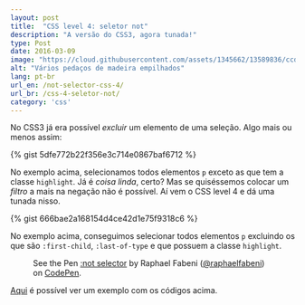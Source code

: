 ```yaml
---
layout: post
title:  "CSS level 4: seletor not"
description: "A versão do CSS3, agora tunada!"
type: Post
date: 2016-03-09
image: "https://cloud.githubusercontent.com/assets/1345662/13589836/ccd512d4-e4b9-11e5-8f57-505c86b526ea.jpg"
alt: "Vários pedaços de madeira empilhados"
lang: pt-br
url_en: /not-selector-css-4/
url_br: /css-4-seletor-not/
category: 'css'
---
```


No CSS3 já era possível *excluir* um elemento de uma seleção. Algo mais ou menos assim: 

{% gist 5dfe772b22f356e3c714e0867baf6712 %}

No exemplo acima, selecionamos todos elementos `p` exceto as que tem a classe `highlight`. Já é *coisa linda*, certo? Mas se quiséssemos colocar um *filtro* a mais na negação não é possível. Aí vem o CSS level 4 e dá uma tunada nisso.

{% gist 666bae2a168154d4ce42d1e75f9318c6 %}

No exemplo acima, conseguimos selecionar todos elementos `p` excluindo os que são `:first-child`, `:last-of-type` e que possuem a classe `highlight`.

<figure class="text-center loading">
  <p data-height="345" data-theme-id="4240" data-slug-hash="grPBGm" data-default-tab="result" data-user="raphaelfabeni" class="codepen">See the Pen <a href="http://codepen.io/raphaelfabeni/pen/grPBGm/">:not selector</a> by Raphael Fabeni (<a href="http://codepen.io/raphaelfabeni">@raphaelfabeni</a>) on <a href="http://codepen.io">CodePen</a>.</p>
</figure>

[Aqui](http://codepen.io/raphaelfabeni/pen/grPBGm) é possível ver um exemplo com os códigos acima.

<script async src="//assets.codepen.io/assets/embed/ei.js"></script>